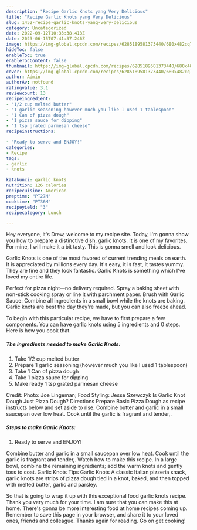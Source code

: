 ```yaml
---
description: "Recipe Garlic Knots yang Very Delicious"
title: "Recipe Garlic Knots yang Very Delicious"
slug: 1452-recipe-garlic-knots-yang-very-delicious
category: Uncategorized
date: 2022-09-12T10:33:38.413Z
date: 2023-06-15T07:41:37.246Z
image: https://img-global.cpcdn.com/recipes/6285189581373440/680x482cq70/garlic-knots-recipe-main-photo.jpg
hideToc: false
enableToc: true
enableTocContent: false
thumbnail: https://img-global.cpcdn.com/recipes/6285189581373440/680x482cq70/garlic-knots-recipe-main-photo.jpg
cover: https://img-global.cpcdn.com/recipes/6285189581373440/680x482cq70/garlic-knots-recipe-main-photo.jpg
author: Admin
authorAv: notfound
ratingvalue: 3.1
reviewcount: 13
recipeingredient:
- "1/2 cup melted butter"
- "1 garlic seasoning however much you like I used 1 tablespoon"
- "1 Can of pizza dough"
- "1 pizza sauce for dipping"
- "1 tsp grated parmesan cheese"
recipeinstructions:

- "Ready to serve and ENJOY!"
categories:
- Recipe
tags:
- garlic
- knots

katakunci: garlic knots 
nutrition: 126 calories
recipecuisine: American
preptime: "PT27M"
cooktime: "PT36M"
recipeyield: "3"
recipecategory: Lunch

---
```



Hey everyone, it's Drew, welcome to my recipe site. Today, I'm gonna show you how to prepare a distinctive dish, garlic knots. It is one of my favorites. For mine, I will make it a bit tasty. This is gonna smell and look delicious.

Garlic Knots is one of the most favored of current trending meals on earth. It is appreciated by millions every day. It's easy, it is fast, it tastes yummy. They are fine and they look fantastic. Garlic Knots is something which I've loved my entire life.

Perfect for pizza night—no delivery required. Spray a baking sheet with non-stick cooking spray or line it with parchment paper. Brush with Garlic Sauce: Combine all ingredients in a small bowl while the knots are baking. Garlic knots are best the day they&#39;re made, but you can also freeze ahead.


To begin with this particular recipe, we have to first prepare a few components. You can have garlic knots using 5 ingredients and 0 steps. Here is how you cook that.

<!--inarticleads1-->

##### The ingredients needed to make Garlic Knots:

1. Take 1/2 cup melted butter
1. Prepare 1 garlic seasoning (however much you like I used 1 tablespoon)
1. Take 1 Can of pizza dough
1. Take 1 pizza sauce for dipping
1. Make ready 1 tsp grated parmesan cheese


Credit: Photo: Joe Lingeman; Food Styling: Jesse Szewczyk Is Garlic Knot Dough Just Pizza Dough? Directions Prepare Basic Pizza Dough as recipe instructs below and set aside to rise. Combine butter and garlic in a small saucepan over low heat. Cook until the garlic is fragrant and tender,. 

<!--inarticleads2-->

##### Steps to make Garlic Knots:


1. Ready to serve and ENJOY!

Combine butter and garlic in a small saucepan over low heat. Cook until the garlic is fragrant and tender,. Watch how to make this recipe. In a large bowl, combine the remaining ingredients; add the warm knots and gently toss to coat. Garlic Knots Tips Garlic Knots A classic Italian pizzeria snack, garlic knots are strips of pizza dough tied in a knot, baked, and then topped with melted butter, garlic and parsley. 

So that is going to wrap it up with this exceptional food garlic knots recipe. Thank you very much for your time. I am sure that you can make this at home. There's gonna be more interesting food at home recipes coming up. Remember to save this page in your browser, and share it to your loved ones, friends and colleague. Thanks again for reading. Go on get cooking!
